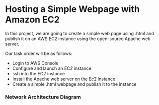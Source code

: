 # Hosting a Simple Webpage with Amazon EC2

In this project, we are going to create a simple web page using .html and publish it on an AWS EC2 instance using the open-source Apache web server. 

Our task order will be as follows:

* Login to AWS Console
* Configure and launch an EC2 instance
* ssh into the EC2 instance
* Install the Apache web server on the Ec2 instance
* Create a simple .html webpage and publish it to the instance

### Network Architecture Diagram
